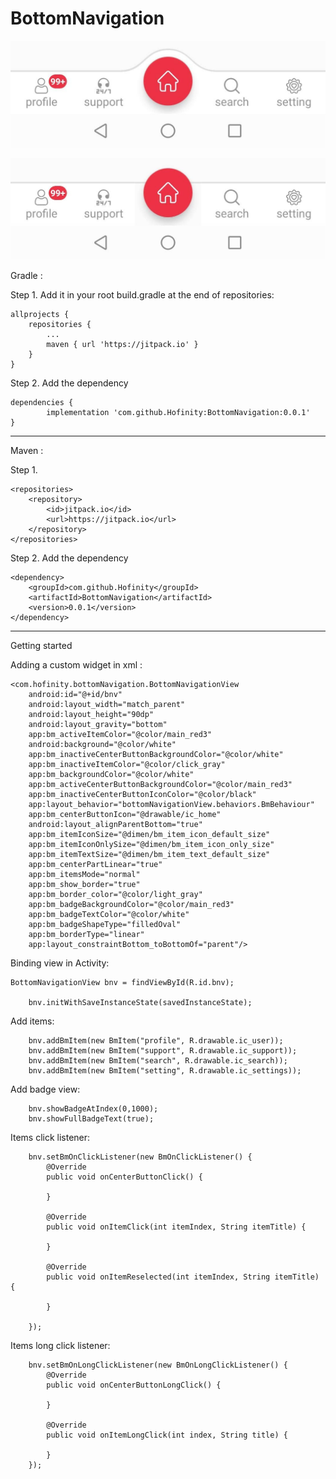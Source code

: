 # BottomNavigation

![Alt text](screenshots/center_curved_border.jpg?raw=true "Curved")

![Alt text](screenshots/linear_border.jpg?raw=true "Linear")


Gradle :

Step 1. Add it in your root build.gradle at the end of repositories:

	allprojects {
		repositories {
			...
			maven { url 'https://jitpack.io' }
		}
	}
  
  Step 2. Add the dependency

	dependencies {
	        implementation 'com.github.Hofinity:BottomNavigation:0.0.1'
	}
	
  -------------------------------------------------------------------------
  
  Maven :
  
  Step 1. 
  
  	<repositories>
		<repository>
		    <id>jitpack.io</id>
		    <url>https://jitpack.io</url>
		</repository>
	</repositories>
  
  Step 2. Add the dependency

	<dependency>
	    <groupId>com.github.Hofinity</groupId>
	    <artifactId>BottomNavigation</artifactId>
	    <version>0.0.1</version>
	</dependency>

  -------------------------------------------------------------------------


  Getting started

  Adding a custom widget in xml :

    <com.hofinity.bottomNavigation.BottomNavigationView
        android:id="@+id/bnv"
        android:layout_width="match_parent"
        android:layout_height="90dp"
        android:layout_gravity="bottom"
        app:bm_activeItemColor="@color/main_red3"
        android:background="@color/white"
        app:bm_inactiveCenterButtonBackgroundColor="@color/white"
        app:bm_inactiveItemColor="@color/click_gray"
        app:bm_backgroundColor="@color/white"
        app:bm_activeCenterButtonBackgroundColor="@color/main_red3"
        app:bm_inactiveCenterButtonIconColor="@color/black"
        app:layout_behavior="bottomNavigationView.behaviors.BmBehaviour"
        app:bm_centerButtonIcon="@drawable/ic_home"
        android:layout_alignParentBottom="true"
        app:bm_itemIconSize="@dimen/bm_item_icon_default_size"
        app:bm_itemIconOnlySize="@dimen/bm_item_icon_only_size"
        app:bm_itemTextSize="@dimen/bm_item_text_default_size"
        app:bm_centerPartLinear="true"
        app:bm_itemsMode="normal"
        app:bm_show_border="true"
        app:bm_border_color="@color/light_gray"
        app:bm_badgeBackgroundColor="@color/main_red3"
        app:bm_badgeTextColor="@color/white"
        app:bm_badgeShapeType="filledOval"
        app:bm_borderType="linear"
        app:layout_constraintBottom_toBottomOf="parent"/>


  Binding view in Activity:
  
	BottomNavigationView bnv = findViewById(R.id.bnv);
	
        bnv.initWithSaveInstanceState(savedInstanceState);
	
  Add items:
  
        bnv.addBmItem(new BmItem("profile", R.drawable.ic_user));
        bnv.addBmItem(new BmItem("support", R.drawable.ic_support));
        bnv.addBmItem(new BmItem("search", R.drawable.ic_search));
        bnv.addBmItem(new BmItem("setting", R.drawable.ic_settings));

  Add badge view:
  
        bnv.showBadgeAtIndex(0,1000);
        bnv.showFullBadgeText(true);
	
  Items click listener:

        bnv.setBmOnClickListener(new BmOnClickListener() {
            @Override
            public void onCenterButtonClick() {

            }

            @Override
            public void onItemClick(int itemIndex, String itemTitle) {
                
            }

            @Override
            public void onItemReselected(int itemIndex, String itemTitle) {

            }

        });
	
  Items long click listener:

        bnv.setBmOnLongClickListener(new BmOnLongClickListener() {
            @Override
            public void onCenterButtonLongClick() {

            }

            @Override
            public void onItemLongClick(int index, String title) {

            }
        });
